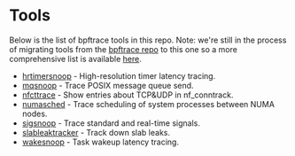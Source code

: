 # Tools

Below is the list of bpftrace tools in this repo. Note: we're still in the 
process of migrating tools from the 
[bpftrace repo](https://github.com/bpftrace/bpftrace) to this one so a more 
comprehensive list is available 
[here](https://github.com/bpftrace/bpftrace/blob/master/README.md#tools).

- [hrtimersnoop](hrtimersnoop) - High-resolution timer latency tracing.
- [mqsnoop](mqsnoop) - Trace POSIX message queue send.
- [nfcttrace](nfcttrace) - Show entries about TCP&UDP in nf_conntrack.
- [numasched](numasched) - Trace scheduling of system processes between NUMA nodes.
- [sigsnoop](sigsnoop) - Trace standard and real-time signals.
- [slableaktracker](slableaktracker) - Track down slab leaks.
- [wakesnoop](wakesnoop) - Task wakeup latency tracing.
